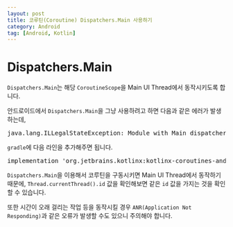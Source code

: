 ```yaml
---
layout: post
title: 코루틴(Coroutine) Dispatchers.Main 사용하기
category: Android
tag: [Android, Kotlin]
---
```


# Dispatchers.Main

`Dispatchers.Main`는 해당 `CoroutineScope`을 Main UI Thread에서 동작시키도록 합니다.

안드로이드에서 `Dispatchers.Main`을 그냥 사용하려고 하면 다음과 같은 에러가 발생하는데, 

<pre class="prettyprint">
java.lang.ILLegalStateException: Module with Main dispatcher is missing. Add dependency with required Main dispatcher, e.g. 'kotlinx-coroutines-android'
</pre>

`gradle`에 다음 라인을 추가해주면 됩니다.

<pre class="prettyprint">
implementation 'org.jetbrains.kotlinx:kotlinx-coroutines-android:1.3.1'
</pre>

`Dispatchers.Main`을 이용해서 코루틴을 구동시키면 Main UI Thread에서 동작하기 때문에, 
`Thread.currentThread().id` 값을 확인해보면 같은 `id` 값을 가지는 것을 확인할 수 있습니다. 

또한 시간이 오래 걸리는 작업 등을 동작시킬 경우 `ANR(Application Not Responding)`과 같은 오류가 발생할 수도 있으니 주의해야 합니다.